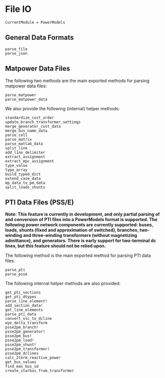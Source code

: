 # File IO

```@meta
CurrentModule = PowerModels
```

## General Data Formats

```@docs
parse_file
parse_json
```

## Matpower Data Files

The following two methods are the main exported methods for parsing matpower data files:

```@docs
parse_matpower
parse_matpower_data
```

We also provide the following (internal) helper methods:

```@docs
standardize_cost_order
update_branch_transformer_settings
merge_generator_cost_data
merge_bus_name_data
parse_cell
parse_matrix
parse_matlab_data
split_line
add_line_delimiter
extract_assignment
extract_mpc_assignment
type_value
type_array
build_typed_dict
extend_case_data
mp_data_to_pm_data
split_loads_shunts
```

## PTI Data Files (PSS/E)

**Note: This feature is currently in development, and only partial parsing of
and conversion of PTI files into a PowerModels format is supported. The
following power network components are currently supported: buses, loads,
shunts (fixed and approximation of switched), branches, two-winding and
three-winding transformers (without magnetizing admittance), and generators.
There is early support for two-terminal dc lines, but this feature should not
be relied upon.**

The following method is the main exported method for parsing PTI data files:

```@docs
parse_pti
parse_psse
```

The following internal helper methods are also provided:

```@docs
get_pti_sections
get_pti_dtypes
parse_line_element!
add_section_data!
get_line_elements
parse_pti_data
convert_vsc_to_dcline
wye_delta_transform
psse2pm_branch!
psse2pm_generator!
psse2pm_bus!
psse2pm_load!
psse2pm_shunt!
psse2pm_transformer!
psse2pm_dclines
calc_2term_reactive_power
get_bus_values
find_max_bus_id
create_starbus_from_transformer
```